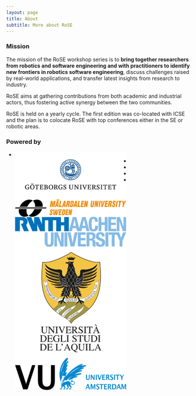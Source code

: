```yaml
---
layout: page
title: About
subtitle: More about RoSE
---
```


### Mission

The mission of the RoSE workshop series is to **bring together researchers from robotics and software engineering and with practitioners to identify new frontiers in robotics software engineering**, discuss challenges raised by real-world applications, and transfer latest insights from research to industry. 

RoSE aims at gathering contributions from both academic and industrial actors, thus fostering active synergy between the two communities.

RoSE is held on a yearly cycle. The first edition was co-located with ICSE and the plan is to colocate RoSE with top conferences either in the SE or robotic areas. 

### Powered by

<ul>
<li><img src="/logos/gu.jpg"
     alt="GU"
     style="float: left; margin-right: 10px; width: 300px;" /></li>
<li><img src="/logos/mdh.png"
     alt="MDH"
     style="float: left; margin-right: 10px; width: 300px;" /></li>
<li><img src="/logos/rwth.png"
     alt="RWTH"
     style="float: left; margin-right: 10px; width: 300px;" /></li>
<li><img src="/logos/univaq.png"
     alt="UNIVAQ"
     style="float: left; margin-right: 10px; width: 300px;" /></li>
<li><img src="/logos/vu.png"
     alt="VU"
     style="float: left; margin-right: 10px; width: 300px;" /></li>
</ul>